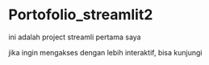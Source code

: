 # Portofolio_streamlit2

ini adalah project streamli pertama saya

jika ingin mengakses dengan lebih interaktif, bisa kunjungi 
